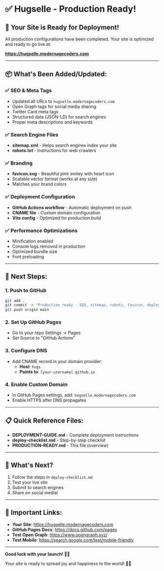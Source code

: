 # ✅ Hugselle - Production Ready!

## 🎉 Your Site is Ready for Deployment!

All production configurations have been completed. Your site is optimized and ready to go live at:

**https://hugselle.modernagecoders.com**

---

## 📦 What's Been Added/Updated:

### ✅ SEO & Meta Tags
- Updated all URLs to `hugselle.modernagecoders.com`
- Open Graph tags for social media sharing
- Twitter Card meta tags
- Structured data (JSON-LD) for search engines
- Proper meta descriptions and keywords

### ✅ Search Engine Files
- **sitemap.xml** - Helps search engines index your site
- **robots.txt** - Instructions for web crawlers

### ✅ Branding
- **favicon.svg** - Beautiful pink smiley with heart icon
- Scalable vector format (works at any size)
- Matches your brand colors

### ✅ Deployment Configuration
- **GitHub Actions workflow** - Automatic deployment on push
- **CNAME file** - Custom domain configuration
- **Vite config** - Optimized for production build

### ✅ Performance Optimizations
- Minification enabled
- Console logs removed in production
- Optimized bundle size
- Font preloading

---

## 🚀 Next Steps:

### 1. Push to GitHub
```bash
git add .
git commit -m "Production ready - SEO, sitemap, robots, favicon, deployment config"
git push origin main
```

### 2. Set Up GitHub Pages
- Go to your repo Settings → Pages
- Set Source to "GitHub Actions"

### 3. Configure DNS
- Add CNAME record in your domain provider:
  - **Host**: `hugs`
  - **Points to**: `[your-username].github.io`

### 4. Enable Custom Domain
- In GitHub Pages settings, add: `hugselle.modernagecoders.com`
- Enable HTTPS after DNS propagates

---

## 📋 Quick Reference Files:

- **DEPLOYMENT-GUIDE.md** - Complete deployment instructions
- **deploy-checklist.md** - Step-by-step checklist
- **PRODUCTION-READY.md** - This file (overview)

---

## 🎯 What's Next?

1. Follow the steps in `deploy-checklist.md`
2. Test your live site
3. Submit to search engines
4. Share on social media!

---

## 🔗 Important Links:

- **Your Site**: https://hugselle.modernagecoders.com
- **GitHub Pages Docs**: https://docs.github.com/pages
- **Test Open Graph**: https://www.opengraph.xyz/
- **Test Mobile**: https://search.google.com/test/mobile-friendly

---

**Good luck with your launch! 🚀✨**

Your site is ready to spread joy and happiness to the world! 🤗💕
